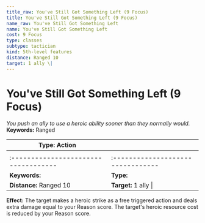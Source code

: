 ```yaml
---
title_raw: You've Still Got Something Left (9 Focus)
title: You've Still Got Something Left (9 Focus)
name_raw: You've Still Got Something Left
name: You've Still Got Something Left
cost: 9 Focus
type: classes
subtype: tactician
kind: 5th-level features
distance: Ranged 10
target: 1 ally \|
---
```


# You've Still Got Something Left (9 Focus)

*You push an ally to use a heroic ability sooner than they normally would.* **Keywords:** Ranged

| **Type:** Action                     |                                   |
| ------------------------------------ | --------------------------------- |
|                                      |                                   |
| :----------------------------------- | :-------------------------------- |
| **Keywords:**                        | **Type:**                         |
| **Distance:** Ranged 10              | **Target:** 1 ally \|             |

**Effect:** The target makes a heroic strike as a free triggered action and deals extra damage equal to your Reason score. The target's heroic resource cost is reduced by your Reason score.
